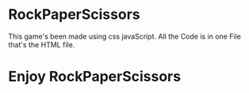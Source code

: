 # RockPaperScissors
This game's been made using css javaScript.
All the Code is in one File that's the HTML file.

# Enjoy RockPaperScissors
